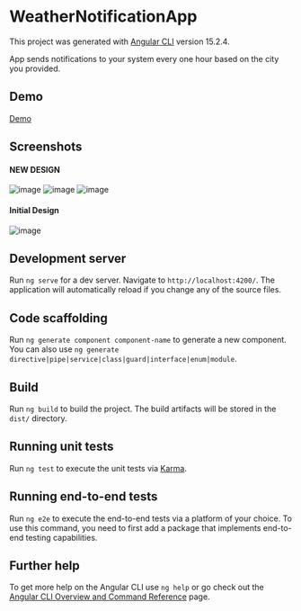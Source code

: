 # WeatherNotificationApp

This project was generated with [Angular CLI](https://github.com/angular/angular-cli) version 15.2.4.

App sends notifications to your system every one hour based on the city you provided. 

## Demo

[Demo](https://weather-notification-app.vercel.app/)

## Screenshots
  #### NEW DESIGN
  ![image](https://github.com/shailendrabhargava93/weather-sphere/assets/27663889/b02ec152-25b3-4673-9b7e-a47d5d7037f9)
  ![image](https://github.com/shailendrabhargava93/weather-sphere/assets/27663889/62bf1cf9-6ee0-4712-9052-52d7750b4aed)
  ![image](https://github.com/shailendrabhargava93/weather-sphere/assets/27663889/3d27103a-940b-4767-b543-29a868a163de)

  #### Initial Design
  ![image](https://github.com/shailendrabhargava93/weather-notification-app/assets/27663889/dae43d66-732c-4eeb-a751-efe95ba9727d)


## Development server

Run `ng serve` for a dev server. Navigate to `http://localhost:4200/`. The application will automatically reload if you change any of the source files.

## Code scaffolding

Run `ng generate component component-name` to generate a new component. You can also use `ng generate directive|pipe|service|class|guard|interface|enum|module`.

## Build

Run `ng build` to build the project. The build artifacts will be stored in the `dist/` directory.

## Running unit tests

Run `ng test` to execute the unit tests via [Karma](https://karma-runner.github.io).

## Running end-to-end tests

Run `ng e2e` to execute the end-to-end tests via a platform of your choice. To use this command, you need to first add a package that implements end-to-end testing capabilities.

## Further help

To get more help on the Angular CLI use `ng help` or go check out the [Angular CLI Overview and Command Reference](https://angular.io/cli) page.
